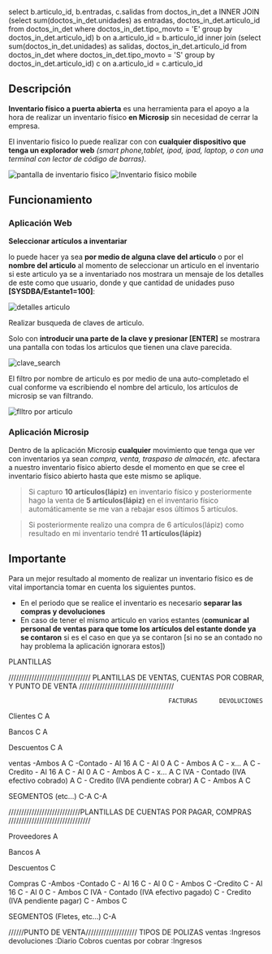 
select b.articulo_id, b.entradas, c.salidas from doctos_in_det a INNER JOIN
        (select sum(doctos_in_det.unidades) as entradas, doctos_in_det.articulo_id from doctos_in_det
            where doctos_in_det.tipo_movto = 'E' group by doctos_in_det.articulo_id) b
            on a.articulo_id = b.articulo_id
            inner join
        (select sum(doctos_in_det.unidades) as salidas, doctos_in_det.articulo_id from doctos_in_det
            where doctos_in_det.tipo_movto = 'S' group by doctos_in_det.articulo_id) c
            on a.articulo_id = c.articulo_id

## Descripción
**Inventario físico a puerta abierta** es una herramienta para el apoyo a la hora de realizar un inventario físico **en Microsip** sin necesidad de cerrar la empresa.

El inventario fisico lo puede realizar con con **cualquier dispositivo que tenga un explorador web** _(smart phone,tablet, ipod, ipad, laptop, o con una terminal con lector de código de barras)_.

![pantalla de inventario fisico](https://fbcdn-sphotos-e-a.akamaihd.net/hphotos-ak-frc3/1269640_589440644431008_338792098_o.jpg)
![Inventario físico mobile](https://fbcdn-sphotos-g-a.akamaihd.net/hphotos-ak-ash3/602930_589443801097359_1377843750_n.jpg)
## Funcionamiento
### Aplicación Web

**Seleccionar artículos a inventariar**

lo puede hacer ya sea **por medio de alguna clave del articulo** o por el **nombre del articulo** 
al momento de seleccionar un articulo en el inventario si este articulo ya se a inventariado nos mostrara un mensaje de los detalles de este como que usuario, donde y que cantidad de unidades puso **[SYSDBA/Estante1=100]**:

![detalles articulo](https://scontent-a-lax.xx.fbcdn.net/hphotos-ash3/598877_589449747763431_479784911_n.jpg)

Realizar busqueda de claves de articulo.

Solo con **introducir una parte de la clave y presionar [ENTER]** se mostrara una pantalla con todas los articulos que tienen una clave parecida.

![clave_search](https://scontent-a-sjc.xx.fbcdn.net/hphotos-prn1/625534_594153823959690_463924809_n.png)

El filtro por nombre de articulo es por medio de una auto-completado el cual conforme va escribiendo el nombre del articulo, los artículos de microsip se van filtrando.

![fIltro por articulo](https://scontent-b-lax.xx.fbcdn.net/hphotos-prn2/p480x480/1375691_589451821096557_570111113_n.jpg)

### Aplicación **Microsip**

Dentro de la aplicación Microsip **cualquier** movimiento que tenga que ver con inventarios ya sean _compra, venta, traspaso de almacén, etc._ afectara a nuestro inventario físico abierto desde el momento en que se cree el inventario físico abierto hasta que este mismo se aplique.

> Si capturo **10 artículos(lápiz)** en inventario físico y posteriormente hago la venta de **5 artículos(lápiz)** en el inventario físico automáticamente se me van a rebajar esos últimos 5 artículos.

> Si posteriormente realizo una compra de 6 artículos(lápiz) como resultado en mi inventario tendré **11 artículos(lápiz)**

## Importante
Para un mejor resultado al momento de realizar un inventario físico es de vital importancia tomar en cuenta los siguientes puntos.

* En el periodo que se realice el inventario es necesario **separar las compras  y devoluciones**
* En caso de tener el mismo articulo en varios estantes (**comunicar al personal de ventas para que tome los artículos del estante donde ya se contaron** si es el caso en que ya se contaron [si no se an contado no hay problema la aplicación ignorara estos])

PLANTILLAS

//////////////////////////////// PLANTILLAS DE VENTAS, CUENTAS POR COBRAR, Y PUNTO DE VENTA /////////////////////////////////////

                                                FACTURAS      DEVOLUCIONES
Clientes                                            C               A     

Bancos                                              C               A

Descuentos                                          C               A

ventas
    -Ambos                                          A               C
    -Contado
        - Al 16                                     A               C
        - Al 0                                      A               C
        - Ambos                                     A               C
        - x...                                      A               C
    -Credito
        - Al 16                                     A               C
        - Al 0                                      A               C
        - Ambos                                     A               C
        - x...                                      A               C
IVA
    - Contado (IVA efectivo cobrado)                A               C
    - Credito (IVA pendiente cobrar)                A               C
    - Ambos                                         A               C

SEGMENTOS (etc...)                                 C-A             C-A

////////////////////////////PLANTILLAS DE CUENTAS POR PAGAR, COMPRAS ////////////////////////////////

Proveedores                                         A

Bancos                                              A

Descuentos                                          C

Compras                                             C
    -Ambos
    -Contado                                        C
        - Al 16                                     C
        - Al 0                                      C
        - Ambos                                     C
    -Credito                                        C
        - Al 16                                     C
        - Al 0                                      C
        - Ambos                                     C
IVA
    - Contado (IVA efectivo pagado)                 C
    - Credito (IVA pendiente pagar)                 C
    - Ambos                                         C    

SEGMENTOS (Fletes, etc...)                         C-A


//////PUNTO DE VENTA////////////////////
TIPOS DE POLIZAS 
ventas                      :Ingresos
devoluciones                :Diario
Cobros cuentas por cobrar   :Ingresos
